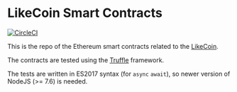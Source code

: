 # LikeCoin Smart Contracts

[![CircleCI](https://circleci.com/gh/likecoin/likecoin-contracts.svg?style=svg)](https://circleci.com/gh/likecoin/likecoin-contracts)

This is the repo of the Ethereum smart contracts related to the [LikeCoin](https://like.co/).

The contracts are tested using the [Truffle](http://truffleframework.com/) framework.

The tests are written in ES2017 syntax (for `async` `await`), so newer version of NodeJS (>= 7.6) is needed.
